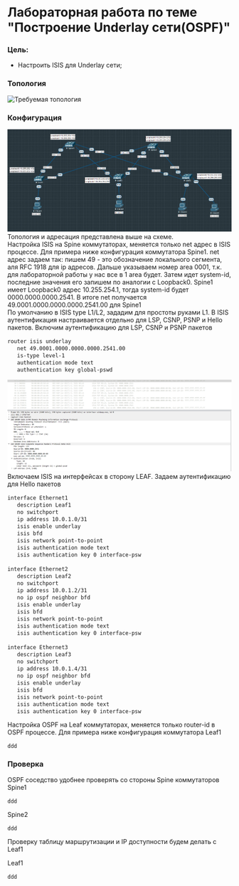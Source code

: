 # Лабораторная работа по теме "Построение Underlay сети(OSPF)"

### Цель:
- Настроить ISIS для Underlay сети;

### Топология
![Требуемая топология](reference_topology.avif "Требуемая топология")

### Конфигурация
![Текущая топология](eve-ng_topology.png "Текущая топология")
Топология и адресация представлена выше на схеме.   
Настройка ISIS на Spine коммутаторах, меняется только net адрес в ISIS процессе. Для примера ниже конфигурация коммутатора Spine1. net адрес задаем так: пишем 49 - это обозначение локального сегмента, аля RFC 1918 для ip адресов. Дальше указываем номер area 0001, т.к. для лабораторной работы у нас все в 1 area будет. Затем идет system-id, последние значения его запишем по аналогии с Loopback0. Spine1 имеет Loopback0 адрес 10.255.254.1, тогда system-id будет 0000.0000.0000.2541. В итоге net получается 49.0001.0000.0000.0000.2541.00 для Spine1   
По умолчанию в ISIS type L1/L2, зададим для простоты руками L1. В ISIS аутентификация настраивается отдельно для LSP, CSNP, PSNP и Hello пакетов.  Включим аутентификацию для   LSP, CSNP и PSNP пакетов
```
router isis underlay
   net 49.0001.0000.0000.0000.2541.00
   is-type level-1
   authentication mode text
   authentication key global-pswd
```
![CSNP](CSNP.png "CSNP")   
Включаем ISIS на интерфейсах в сторону LEAF. Задаем аутентификацию для Hello пакетов
```
interface Ethernet1
   description Leaf1
   no switchport
   ip address 10.0.1.0/31
   isis enable underlay
   isis bfd
   isis network point-to-point
   isis authentication mode text
   isis authentication key 0 interface-psw

interface Ethernet2
   description Leaf2
   no switchport
   ip address 10.0.1.2/31
   no ip ospf neighbor bfd
   isis enable underlay
   isis bfd
   isis network point-to-point
   isis authentication mode text
   isis authentication key 0 interface-psw

interface Ethernet3
   description Leaf3
   no switchport
   ip address 10.0.1.4/31
   no ip ospf neighbor bfd
   isis enable underlay
   isis bfd
   isis network point-to-point
   isis authentication mode text
   isis authentication key 0 interface-psw
```
Настройка OSPF на Leaf коммутаторах, меняется только router-id в OSPF процессе. Для примера ниже конфигурация коммутатора Leaf1
```
ddd
```

### Проверка
OSPF соседство удобнее проверять со стороны Spine коммутаторов  
Spine1
```
ddd
```
Spine2
```
ddd
```
Проверку таблицу маршрутизации и IP доступности будем делать с Leaf1  


Leaf1
```
ddd
```


